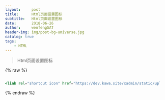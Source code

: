 ```yaml
---
layout:     post
title:      Html页面设置图标
subtitle:   Html页面设置图标
date:       2018-06-26
author:     wenfengSAT
header-img: img/post-bg-universe.jpg
catalog: true
tags:
    - HTML
---
```


>Html页面设置图标

{% raw %}
```hbs

<link rel="shortcut icon" href="https://dev.kawa.site/xadmin/static/upload/9e0da29e92f2d859/2f14ee35868751d6.png" />

```
{% endraw %}



